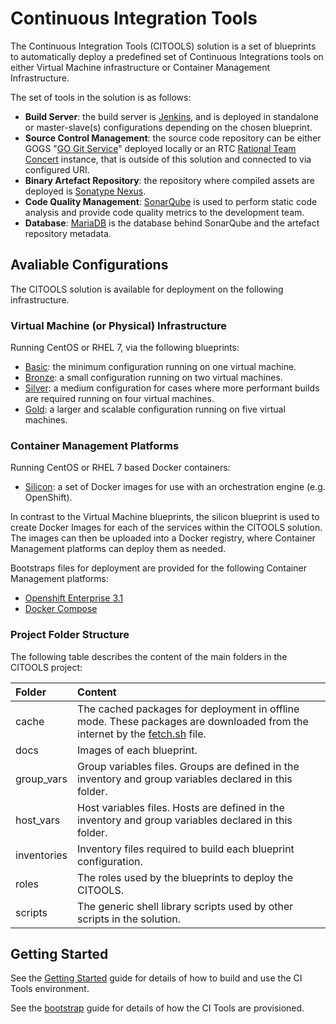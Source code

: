 # Continuous Integration Tools

The Continuous Integration Tools (CITOOLS) solution is a set of blueprints to automatically deploy a predefined set of 
Continuous Integrations tools on either Virtual Machine infrastructure or Container Management Infrastructure.

The set of tools in the solution is as follows:

- **Build Server**: the build server is [Jenkins](https://jenkins-ci.org/), and is deployed in standalone or master-slave(s) configurations depending on the chosen blueprint.
- **Source Control Management**: the source code repository can be either GOGS "[GO Git Service](https://gogs.io/)" deployed locally or an RTC [Rational Team Concert](https:/) instance, that is outside of this solution and connected to via configured URI.
- **Binary Artefact Repository**: the repository where compiled assets are deployed is [Sonatype Nexus](https://).
- **Code Quality Management**: [SonarQube](http://www.sonarqube.org/) is used to perform static code analysis and provide code quality metrics to the development team.
- **Database**: [MariaDB](https://mariadb.org/) is the database behind SonarQube and the artefact repository metadata.

## Avaliable Configurations

The CITOOLS solution is available for deployment on the following infrastructure.
 
### Virtual Machine (or Physical) Infrastructure 
 
Running CentOS or RHEL 7, via the following blueprints:

- [Basic](docs/images/ci-basic.png): the minimum configuration running on one virtual machine.
- [Bronze](docs/images/ci-bronze.png): a small configuration running on two virtual machines.
- [Silver](docs/images/ci-silver.png): a medium configuration for cases where more performant builds are required running on four virtual machines.
- [Gold](docs/images/ci-gold.png): a larger and scalable configuration running on five virtual machines.

### Container Management Platforms

Running CentOS or RHEL 7 based Docker containers:

- [Silicon](docs/images/silicon.png): a set of Docker images for use with an orchestration engine (e.g. OpenShift).

In contrast to the Virtual Machine blueprints, the silicon blueprint is used to create Docker Images for each of the services within the CITOOLS solution.  The images can then be uploaded into a Docker registry, where Container Management platforms can deploy them as needed.

Bootstraps files for deployment are provided for the following Container Management platforms:

- [Openshift Enterprise 3.1](blueprints/silicon/os3)
- [Docker Compose](blueprints/silicon/compose)


### Project Folder Structure

The following table describes the content of the main folders in the CITOOLS project:

| Folder | Content |
|:--------|:--------|
| cache | The cached packages for deployment in offline mode. These packages are downloaded from the internet by the [fetch.sh](fetch.sh) file. |
| docs | Images of each blueprint. |
| group_vars | Group variables files.  Groups are defined in the inventory and group variables declared in this folder. |
| host_vars | Host variables files.  Hosts are defined in the inventory and group variables declared in this folder. |
| inventories | Inventory files required to build each blueprint configuration. |
| roles | The roles used by the blueprints to deploy the CITOOLS. |
| scripts | The generic shell library scripts used by other scripts in the solution. |

## Getting Started

See the [Getting Started](docs/getting_started.md) guide for details of how to build and use the CI Tools environment.

See the [bootstrap](docs/bootstrap.md) guide for details of how the CI Tools are provisioned.
